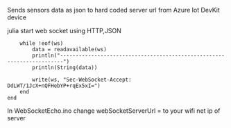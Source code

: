 Sends sensors data as json to hard coded server url from Azure Iot DevKit device


julia start web socket 
using HTTP,JSON

```@async HTTP.WebSockets.listen("172.30.30.110", UInt16(2001)) do ws
    while !eof(ws)
        data = readavailable(ws)
        println("-----------------------------------------------------------------------")
        println(String(data))

        write(ws, "Sec-WebSocket-Accept: DdLWT/1JcX+nQFHebYP+rqEx5xI=")
    end
end
```
In WebSocketEcho.ino change webSocketServerUrl  = to your wifi net ip of server
